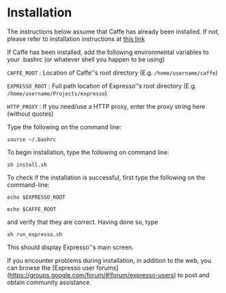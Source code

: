 # Installation

The instructions below assume that Caffe has already been installed. If not, please refer to installation instructions at [this link](http://val.serc.iisc.ernet.in/expresso/installation.html) 

If Caffe has been installed, add the following environmental variables to your .bashrc (or whatever shell you happen to be using)

`CAFFE_ROOT` : Location of Caffe''s root directory (E.g. `/home/username/caffe`)

`EXPRESSO_ROOT` : Full path location of Expresso''s root directory (E.g. `/home/username/Projects/expresso`)

`HTTP_PROXY` : If you need/use a HTTP proxy, enter the proxy string here (without quotes)

Type the following on the command line:

    source ~/.bashrc

To begin installation, type the following on command line:

    sh install.sh


To check if the installation is successful, first type the following on the command-line:

    echo $EXPRESSO_ROOT

    echo $CAFFE_ROOT

and verify that they are correct. Having done so, type

    sh run_expresso.sh

This should display Expresso''s main screen.

If you encounter problems during installation, in addition to the web, you can browse the [Expresso user forums] (https://groups.google.com/forum/#!forum/expresso-users) to post and obtain community assistance.
